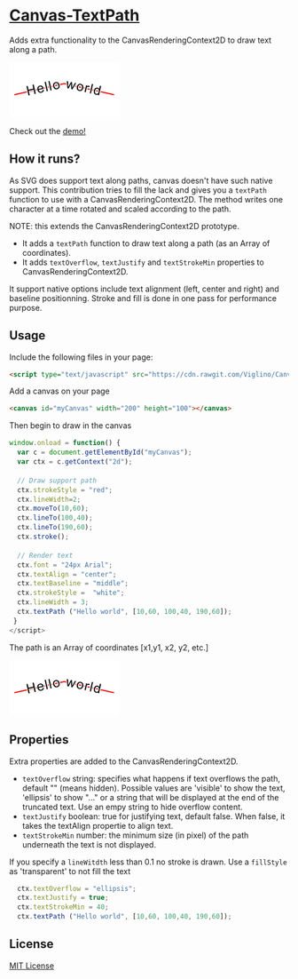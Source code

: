 # [Canvas-TextPath](https://github.com/Viglino/Canvas-TextPath/)

Adds extra functionality to the CanvasRenderingContext2D to draw text along a path.

![Text along the path](example.png?raw=true "Result")

Check out the [demo!](https://viglino.github.io/Canvas-TextPath/)

## How it runs?

As SVG does support text along paths, canvas doesn't have such native support. 
This contribution tries to fill the lack and gives you a `textPath` function to use with a CanvasRenderingContext2D.
The method writes one character at a time rotated and scaled according to the path.

NOTE: this extends the CanvasRenderingContext2D prototype. 
- It adds a `textPath` function to draw text along a path (as an Array of coordinates).
- It adds `textOverflow`, `textJustify` and `textStrokeMin` properties to CanvasRenderingContext2D.

It support native options include text alignment (left, center and right) and baseline positionning.
Stroke and fill is done in one pass for performance purpose.


## Usage

Include the following files in your page:
```html
<script type="text/javascript" src="https://cdn.rawgit.com/Viglino/Canvas-TextPath/master/ctxtextpath.js"></script> 
```
Add a canvas on your page
```html
<canvas id="myCanvas" width="200" height="100"></canvas> 
```
Then begin to draw in the canvas
```javascript
window.onload = function() {
  var c = document.getElementById("myCanvas");
  var ctx = c.getContext("2d");
  
  // Draw support path
  ctx.strokeStyle = "red";
  ctx.lineWidth=2;
  ctx.moveTo(10,60);
  ctx.lineTo(100,40);
  ctx.lineTo(190,60);
  ctx.stroke();

  // Render text
  ctx.font = "24px Arial";
  ctx.textAlign = "center";
  ctx.textBaseline = "middle";
  ctx.strokeStyle =  "white";
  ctx.lineWidth = 3;
  ctx.textPath ("Hello world", [10,60, 100,40, 190,60]);
 }
</script>
```
The path is an Array of coordinates [x1,y1, x2, y2, etc.]

![Text along the path](example.png?raw=true "Result")

## Properties

Extra properties are added to the CanvasRenderingContext2D.

* `textOverflow` string: specifies what happens if text overflows the path, default "" (means hidden). Possible values are 'visible' to show the text, 'ellipsis' to show "..." or a string that will be displayed at the end of the truncated text. Use an empy string to hide overflow content.
* `textJustify` boolean: true for justifying text, default false. When false, it takes the textAlign propertie to align text.
* `textStrokeMin` number: the minimum size (in pixel) of the path underneath the text is not displayed.

If you specify a `lineWitdth` less than 0.1 no stroke is drawn. Use a `fillStyle` as 'transparent' to not fill the text

```javascript
  ctx.textOverflow = "ellipsis";
  ctx.textJustify = true;
  ctx.textStrokeMin = 40;
  ctx.textPath ("Hello world", [10,60, 100,40, 190,60]);
```


## License

[MIT License](https://github.com/Viglino/Canvas-TextPath/blob/master/LICENSE)
